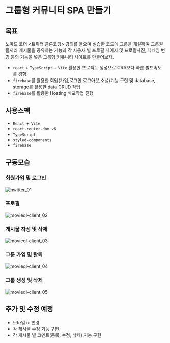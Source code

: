 # 그룹형 커뮤니티 SPA 만들기

## 목표

노마드 코더 <트위터 클론코딩> 강의를 들으며 실습한 코드에 그룹을 개설하여 그룹원들끼리 게시물을 공유하는 기능과
각 사용자 별 프로필 페이지 및 프로필사진, 닉네임 변경 등의 기능을 넣은 그룹형 커뮤니티 사이트를 만들어보자.

- <code>react</code> + <code>TypeScript</code> + <code>Vite</code> 활용한 프로젝트 생성으로 CRA보다 빠른 빌드속도를 경험
- <code>firebase</code>를 활용한 회원(가입,로그인,로그아웃,소셜)기능 구현 및 database, storage를 활용한 data CRUD 작업
- <code>firebase</code>를 활용한 Hosting 배포작업 진행

## 사용스펙

- <code>React + Vite</code>
- <code>react-router-dom v6</code>
- <code>TypeScript</code>
- <code>styled-components</code>
- <code>firebase</code>

## 구동모습

### 회원가입 및 로그인
![nwitter_01](https://github.com/kor-seonwoo/nwitter2023/assets/74663731/73e9797f-0ed2-47a8-995f-b2678f90bc4b)

### 프로필
![movieql-client_02](https://github.com/kor-seonwoo/nwitter2023/assets/74663731/4fcac706-9a5c-4947-a4fe-f837600f72fc)

### 게시물 작성 및 삭제
![movieql-client_03](https://github.com/kor-seonwoo/nwitter2023/assets/74663731/9e583044-b464-410f-a43f-5dfc1d5189e8)

### 그룹 가입 및 탈퇴
![movieql-client_04](https://github.com/kor-seonwoo/nwitter2023/assets/74663731/8f1a005e-ecaa-40d3-9a6a-d49b8d12e072)

### 그룹 생성 및 삭제
![movieql-client_05](https://github.com/kor-seonwoo/nwitter2023/assets/74663731/ab9c0dd6-ddf1-4d9c-bf1d-99e77bfeb531)

## 추가 및 수정 예정

- 모바일 ui 변경
- 각 게시물 수정 기능 구현
- 각 게시물 별 코멘트(등록, 수정, 삭제) 기능 구현
